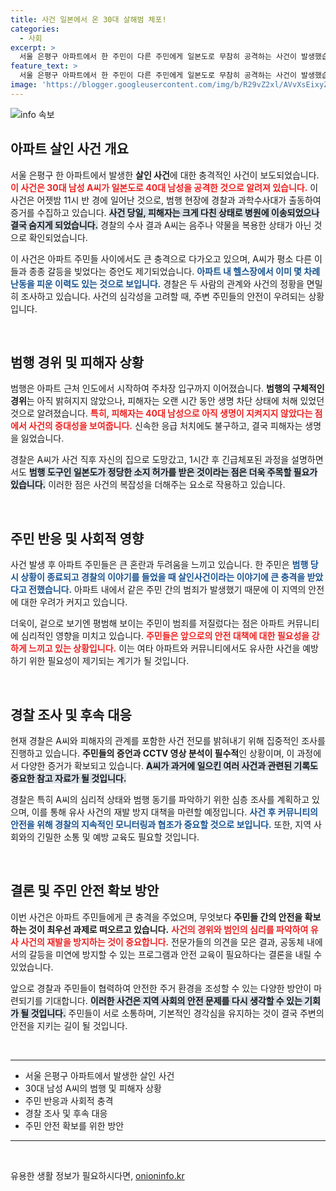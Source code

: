 ```yaml
---
title: 사건 일본에서 온 30대 살해범 체포!
categories:
  - 사회
excerpt: >
  서울 은평구 아파트에서 한 주민이 다른 주민에게 일본도로 무참히 공격하는 사건이 발생했습니다. 피해자는 병원으로 이송됐으나 끝내 숨졌고, 가해자는 긴급체포됐습니다. 경찰은 두 사람의 관계와 사건 경위를 조사 중입니다.
feature_text: >
  서울 은평구 아파트에서 한 주민이 다른 주민에게 일본도로 무참히 공격하는 사건이 발생했습니다. 피해자는 병원으로 이송됐으나 끝내 숨졌고, 가해자는 긴급체포됐습니다. 경찰은 두 사람의 관계와 사건 경위를 조사 중입니다.
image: 'https://blogger.googleusercontent.com/img/b/R29vZ2xl/AVvXsEixyZcFfHzMRdzZMjFBmAUKJYCLCGyLL1o632UiGVXcaFdKo_bkvkuCioo0uUKlGfBVcT3P84aROyZIXSBEx3Aw5nCQ3pTgDom1WDC4m8eifvWiAmWEEVb4x6G_l8C0QH225ldMjyaFvpxGEBGNO37VmDTDMHGhJPq73UglMfDca1-0aw/s1600/blogspot.png'
---
```


<p><img src="https://blogger.googleusercontent.com/img/b/R29vZ2xl/AVvXsEixyZcFfHzMRdzZMjFBmAUKJYCLCGyLL1o632UiGVXcaFdKo_bkvkuCioo0uUKlGfBVcT3P84aROyZIXSBEx3Aw5nCQ3pTgDom1WDC4m8eifvWiAmWEEVb4x6G_l8C0QH225ldMjyaFvpxGEBGNO37VmDTDMHGhJPq73UglMfDca1-0aw/s1600/blogspot.png" alt="info 속보" /></p>

<h2 data-ke-size="size26">아파트 살인 사건 개요</h2>

<p data-ke-size="size16">서울 은평구 한 아파트에서 발생한 <b>살인 사건</b>에 대한 충격적인 사건이 보도되었습니다. <b><span style="color: #ee2323;">이 사건은 30대 남성 A씨가 일본도로 40대 남성을 공격한 것으로 알려져 있습니다.</span></b> 이 사건은 어젯밤 11시 반 경에 일어난 것으로, 범행 현장에 경찰과 과학수사대가 출동하여 증거를 수집하고 있습니다. <b><span style="background-color: #21538527;">사건 당일, 피해자는 크게 다친 상태로 병원에 이송되었으나 결국 숨지게 되었습니다.</span></b> 경찰의 수사 결과 A씨는 음주나 약물을 복용한 상태가 아닌 것으로 확인되었습니다.</p>

<p data-ke-size="size16">이 사건은 아파트 주민들 사이에서도 큰 충격으로 다가오고 있으며, A씨가 평소 다른 이들과 종종 갈등을 빚었다는 증언도 제기되었습니다. <b><span style="color: #1a5490;">아파트 내 헬스장에서 이미 몇 차례 난동을 피운 이력도 있는 것으로 보입니다.</span></b> 경찰은 두 사람의 관계와 사건의 정황을 면밀히 조사하고 있습니다. 사건의 심각성을 고려할 때, 주변 주민들의 안전이 우려되는 상황입니다.</p>

<p data-ke-size="size16">&nbsp;</p>

<h2 data-ke-size="size26">범행 경위 및 피해자 상황</h2>

<p data-ke-size="size16">범행은 아파트 근처 인도에서 시작하여 주차장 입구까지 이어졌습니다. <b>범행의 구체적인 경위</b>는 아직 밝혀지지 않았으나, 피해자는 오랜 시간 동안 생명 차단 상태에 처해 있었던 것으로 알려졌습니다. <b><span style="color: #ee2323;">특히, 피해자는 40대 남성으로 아직 생명이 지켜지지 않았다는 점에서 사건의 중대성을 보여줍니다.</span></b> 신속한 응급 처치에도 불구하고, 결국 피해자는 생명을 잃었습니다.</p>

<p data-ke-size="size16">경찰은 A씨가 사건 직후 자신의 집으로 도망갔고, 1시간 후 긴급체포된 과정을 설명하면서도 <b><span style="background-color: #21538527;">범행 도구인 일본도가 정당한 소지 허가를 받은 것이라는 점은 더욱 주목할 필요가 있습니다.</span></b> 이러한 점은 사건의 복잡성을 더해주는 요소로 작용하고 있습니다.</p>

<p data-ke-size="size16">&nbsp;</p>

<h2 data-ke-size="size26">주민 반응 및 사회적 영향</h2>

<p data-ke-size="size16">사건 발생 후 아파트 주민들은 큰 혼란과 두려움을 느끼고 있습니다. 한 주민은 <b><span style="color: #1a5490;">범행 당시 상황이 종료되고 경찰의 이야기를 들었을 때 살인사건이라는 이야기에 큰 충격을 받았다고 전했습니다.</span></b> 아파트 내에서 같은 주민 간의 범죄가 발생했기 때문에 이 지역의 안전에 대한 우려가 커지고 있습니다.</p>

<p data-ke-size="size16">더욱이, 겉으로 보기엔 평범해 보이는 주민이 범죄를 저질렀다는 점은 아파트 커뮤니티에 심리적인 영향을 미치고 있습니다. <b><span style="color: #ee2323;">주민들은 앞으로의 안전 대책에 대한 필요성을 강하게 느끼고 있는 상황입니다.</span></b> 이는 여타 아파트와 커뮤니티에서도 유사한 사건을 예방하기 위한 필요성이 제기되는 계기가 될 것입니다.</p>

<p data-ke-size="size16">&nbsp;</p>

<h2 data-ke-size="size26">경찰 조사 및 후속 대응</h2>

<p data-ke-size="size16">현재 경찰은 А씨와 피해자의 관계를 포함한 사건 전모를 밝혀내기 위해 집중적인 조사를 진행하고 있습니다. <b>주민들의 증언과 CCTV 영상 분석이 필수적</b>인 상황이며, 이 과정에서 다양한 증거가 확보되고 있습니다. <b><span style="background-color: #21538527;">A씨가 과거에 일으킨 여러 사건과 관련된 기록도 중요한 참고 자료가 될 것입니다.</span></b></p>

<p data-ke-size="size16">경찰은 특히 A씨의 심리적 상태와 범행 동기를 파악하기 위한 심층 조사를 계획하고 있으며, 이를 통해 유사 사건의 재발 방지 대책을 마련할 예정입니다. <b><span style="color: #1a5490;">사건 후 커뮤니티의 안전을 위해 경찰의 지속적인 모니터링과 협조가 중요할 것으로 보입니다.</span></b> 또한, 지역 사회와의 긴밀한 소통 및 예방 교육도 필요할 것입니다.</p>

<p data-ke-size="size16">&nbsp;</p>

<h2 data-ke-size="size26">결론 및 주민 안전 확보 방안</h2>

<p data-ke-size="size16">이번 사건은 아파트 주민들에게 큰 충격을 주었으며, 무엇보다 <b>주민들 간의 안전을 확보하는 것이 최우선 과제로 떠오르고 있습니다.</b> <b><span style="color: #ee2323;">사건의 경위와 범인의 심리를 파악하여 유사 사건의 재발을 방지하는 것이 중요합니다.</span></b> 전문가들의 의견을 모은 결과, 공동체 내에서의 갈등을 미연에 방지할 수 있는 프로그램과 안전 교육이 필요하다는 결론을 내릴 수 있었습니다.</p>

<p data-ke-size="size16">앞으로 경찰과 주민들이 협력하여 안전한 주거 환경을 조성할 수 있는 다양한 방안이 마련되기를 기대합니다. <b><span style="background-color: #21538527;">이러한 사건은 지역 사회의 안전 문제를 다시 생각할 수 있는 기회가 될 것입니다.</span></b> 주민들이 서로 소통하며, 기본적인 경각심을 유지하는 것이 결국 주변의 안전을 지키는 길이 될 것입니다.</p>

<p data-ke-size="size16">&nbsp;</p>

<hr>

<ul>
    <li>서울 은평구 아파트에서 발생한 살인 사건</li>
    <li>30대 남성 A씨의 범행 및 피해자 상황</li>
    <li>주민 반응과 사회적 충격</li>
    <li>경찰 조사 및 후속 대응</li>
    <li>주민 안전 확보를 위한 방안</li>
</ul>

<hr>

<p data-ke-size="size16">&nbsp;</p>
유용한 생활 정보가 필요하시다면, <a href="https://onioninfo.kr" rel="dofollow">onioninfo.kr</a>


